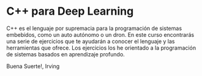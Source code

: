 # C++ para Deep Learning

C++ es el lenguaje por supremacia para la programación de sistemas embebidos, como un auto autónomo o un dron. En este curso encontrarás una serie de ejercicios que te ayudarán a conocer el lenguaje y las herramientas que ofrece. Los ejercicios los he orientado a la programación de sistemas basados en aprendizaje profundo. 

Buena Suerte!,
Irving
